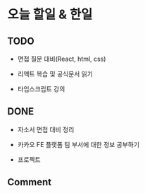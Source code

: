 # 오늘 할일 & 한일

## TODO

- 면접 질문 대비(React, html, css)

- 리액트 복습 및 공식문서 읽기

- 타입스크립트 강의

## DONE

- 자소서 면접 대비 정리

- 카카오 FE 플랫폼 팀 부서에 대한 정보 공부하기

- 프로젝트

## Comment
